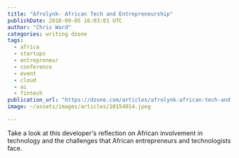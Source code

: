 ```yaml
---
title: "Afrolynk- African Tech and Entrepreneurship"
publishDate: 2018-09-05 16:03:01 UTC
author: "Chris Ward"
categories: writing dzone
tags:
  - africa
  - startups
  - entrepreneur
  - conference
  - event
  - cloud
  - ai
  - fintech
publication_url: "https://dzone.com/articles/afrolynk-african-tech-and-entrepreneurship"
image: ~/assets/images/articles/10154014.jpeg

---
```

Take a look at this developer's reflection on African involvement in technology and the challenges that African entrepreneurs and technologists face.

